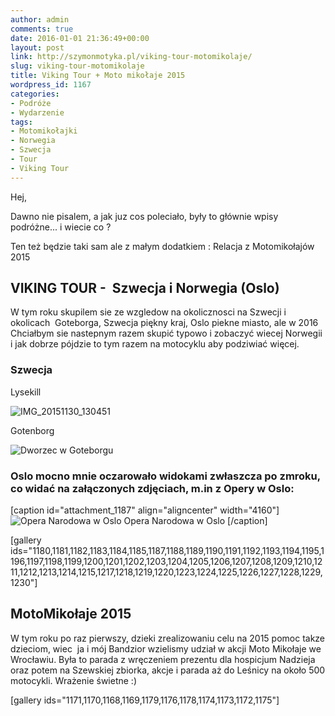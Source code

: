 ```yaml
---
author: admin
comments: true
date: 2016-01-01 21:36:49+00:00
layout: post
link: http://szymonmotyka.pl/viking-tour-motomikolaje/
slug: viking-tour-motomikolaje
title: Viking Tour + Moto mikołaje 2015
wordpress_id: 1167
categories:
- Podróże
- Wydarzenie
tags:
- Motomikołajki
- Norwegia
- Szwecja
- Tour
- Viking Tour
---
```


Hej,

Dawno nie pisalem, a jak juz cos poleciało, były to głównie wpisy podróżne... i wiecie co ?

Ten też będzie taki sam ale z małym dodatkiem : Relacja z Motomikołajów 2015

<!-- more -->


## VIKING TOUR -  Szwecja i Norwegia (Oslo)


W tym roku skupilem sie ze wzgledow na okolicznosci na Szwecji i okolicach  Goteborga, Szwecja piękny kraj, Oslo piekne miasto, ale w 2016 Chciałbym sie nastepnym razem skupić typowo i zobaczyć wiecej Norwegii i jak dobrze pójdzie to tym razem na motocyklu aby podziwiać więcej.


### Szwecja


Lysekill

![IMG_20151130_130451](http://szymonmotyka.pl/wp-content/uploads/2015/12/IMG_20151130_130451.jpg)

Gotenborg

![Dworzec w Goteborgu](http://szymonmotyka.pl/wp-content/uploads/2015/12/IMG_20151128_120312_HHT.jpg)


### Oslo mocno mnie oczarowało widokami zwłaszcza po zmroku, co widać na załączonych zdjęciach, m.in z Opery w Oslo:


[caption id="attachment_1187" align="aligncenter" width="4160"]![Opera Narodowa w Oslo](http://szymonmotyka.pl/wp-content/uploads/2015/12/IMG_20151201_163024.jpg) Opera Narodowa w Oslo    [/caption]

[gallery ids="1180,1181,1182,1183,1184,1185,1187,1188,1189,1190,1191,1192,1193,1194,1195,1196,1197,1198,1199,1200,1201,1202,1203,1204,1205,1206,1207,1208,1209,1210,1211,1212,1213,1214,1215,1217,1218,1219,1220,1223,1224,1225,1226,1227,1228,1229,1230"]




## MotoMikołaje 2015


W tym roku po raz pierwszy, dzieki zrealizowaniu celu na 2015 pomoc takze dzieciom, wiec  ja i mój Bandzior wzielismy udział w akcji Moto Mikołaje we Wrocławiu. Była to parada z wręczeniem prezentu dla hospicjum Nadzieja oraz potem na Szewskiej zbiorka, akcje i parada aż do Leśnicy na około 500 motocykli. Wrażenie świetne :)



[gallery ids="1171,1170,1168,1169,1179,1176,1178,1174,1173,1172,1175"]

